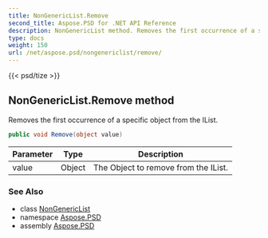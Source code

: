 ```yaml
---
title: NonGenericList.Remove
second_title: Aspose.PSD for .NET API Reference
description: NonGenericList method. Removes the first occurrence of a specific object from the IList
type: docs
weight: 150
url: /net/aspose.psd/nongenericlist/remove/
---
```

{{< psd/tize >}}
## NonGenericList.Remove method

Removes the first occurrence of a specific object from the IList.

```csharp
public void Remove(object value)
```

| Parameter | Type | Description |
| --- | --- | --- |
| value | Object | The Object to remove from the IList. |

### See Also

* class [NonGenericList](../)
* namespace [Aspose.PSD](../../nongenericlist/)
* assembly [Aspose.PSD](../../../)


